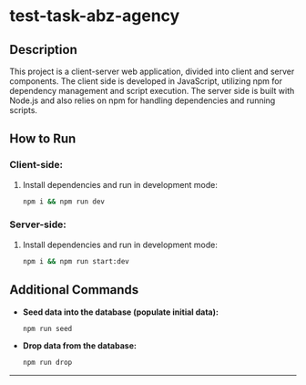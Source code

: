 # test-task-abz-agency

## Description

This project is a client-server web application, divided into client and server components. The client side is developed in JavaScript, utilizing npm for dependency management and script execution. The server side is built with Node.js and also relies on npm for handling dependencies and running scripts.

## How to Run

### Client-side:

1. Install dependencies and run in development mode:

    ```bash
    npm i && npm run dev
    ```

### Server-side:

1. Install dependencies and run in development mode:

    ```bash
    npm i && npm run start:dev
    ```

## Additional Commands

- **Seed data into the database (populate initial data):**

    ```bash
    npm run seed
    ```

- **Drop data from the database:**

    ```bash
    npm run drop
    ```

---

